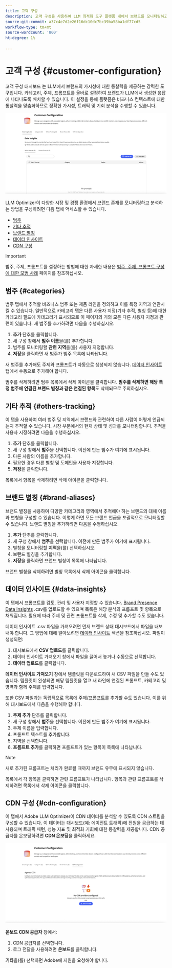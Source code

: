 ```yaml
---
title: 고객 구성
description: 고객 구성을 사용하여 LLM 최적화 도구 플랫폼 내에서 브랜드를 모니터링하고 분석하는 방법을 정의합니다.
source-git-commit: a37c4e7d2e26f16dc10dc7bc39ba58ba1df77cd5
workflow-type: tm+mt
source-wordcount: '800'
ht-degree: 1%

---
```



# 고객 구성 {#customer-configuration}

고객 구성 대시보드 는 LLM에서 브랜드의 가시성에 대한 통찰력을 제공하는 강력한 도구입니다. 카테고리, 주제, 프롬프트를 올바로 설정하여 브랜드가 LLM에서 생성한 응답에 나타나도록 배치할 수 있습니다. 이 설정을 통해 플랫폼은 비즈니스 컨텍스트에 대한 통찰력을 맞춤화하므로 정확한 가시성, 트래픽 및 기회 분석을 수행할 수 있습니다.

![고객 구성 대시보드](/help/dashboards/assets/customer-config.png)

LLM Optimizer이 다양한 시장 및 경쟁 환경에서 브랜드 존재를 모니터링하고 분석하는 방법을 구성하려면 다음 탭에 액세스할 수 있습니다.

* [범주](#categories)
* [기타 추적](#others-tracking)
* [브랜드 별칭](#brand-aliases)
* [데이터 인사이트](#data-insights)
* [CDN 구성](#agentic-cdn)

>[!IMPORTANT]
>
> 범주, 주제, 프롬프트를 설정하는 방법에 대한 자세한 내용은 [범주, 주제, 프롬프트 구성에 대한 모범 사례](/help/overview/best-practices-topics-prompts.md) 페이지를 참조하십시오.

## 범주 {#categories}

범주 탭에서 추적할 비즈니스 범주 또는 제품 라인을 정의하고 이를 특정 지역과 연관시킬 수 있습니다. 일반적으로 카테고리 탭은 다른 사용자 지정(기타 추적, 별칭 등)에 대한 카테고리 필드에 카테고리가 표시되므로 이 페이지의 거의 모든 다른 사용자 지정과 관련이 있습니다. 새 범주를 추가하려면 다음을 수행하십시오.

1. **추가** 단추를 클릭합니다.
2. 새 구성 창에서 **범주 이름**&#x200B;을(를) 추가합니다.
3. 범주를 모니터링할 **관련 지역**&#x200B;을(를) 사용자 지정합니다.
4. **저장**&#x200B;을 클릭하면 새 범주가 범주 목록에 나타납니다.

새 범주를 추가해도 주제와 프롬프트가 자동으로 생성되지 않습니다. [데이터 인사이트](#data-insights) 탭에서 수동으로 추가해야 합니다.

범주를 삭제하려면 범주 목록에서 삭제 아이콘을 클릭합니다. **범주를 삭제하면 해당 특정 범주에 연결된 브랜드 별칭과 같은 연결된 항목**&#x200B;도 삭제되므로 주의하십시오.

## 기타 추적 {#others-tracking}

이 탭을 사용하여 여러 범주 및 지역에서 브랜드와 관련하여 다른 사람이 어떻게 언급되는지 추적할 수 있습니다. 시장 부문에서의 현재 상태 및 성과를 모니터링합니다. 추적을 사용자 지정하려면 다음을 수행하십시오.

1. **추가** 단추를 클릭합니다.
2. 새 구성 창에서 **범주**&#x200B;을 선택합니다. 이전에 만든 범주가 여기에 표시됩니다.
3. 다른 사람의 이름을 추가합니다.
4. 필요한 경우 다른 별칭 및 도메인을 사용자 지정합니다.
5. **저장**&#x200B;을 클릭합니다.

목록에서 항목을 삭제하려면 삭제 아이콘을 클릭합니다.

## 브랜드 별칭 {#brand-aliases}

브랜드 별칭을 사용하여 다양한 카테고리와 영역에서 추적해야 하는 브랜드의 대체 이름과 변형을 구성할 수 있습니다. 이렇게 하면 모든 브랜드 언급을 포괄적으로 모니터링할 수 있습니다. 브랜드 별칭을 추가하려면 다음을 수행하십시오.

1. **추가** 단추를 클릭합니다.
2. 새 구성 창에서 **범주**&#x200B;을 선택합니다. 이전에 만든 범주가 여기에 표시됩니다.
3. 별칭을 모니터링할 **지역**&#x200B;을(를) 선택하십시오.
4. 브랜드 별칭을 추가합니다.
5. **저장**&#x200B;을 클릭하면 브랜드 별칭이 목록에 나타납니다.

브랜드 별칭을 삭제하려면 별칭 목록에서 삭제 아이콘을 클릭합니다.

## 데이터 인사이트 {#data-insights}

이 탭에서 프롬프트를 검토, 관리 및 사용자 지정할 수 있습니다. [Brand Presence Data Insights](/help/dashboards/brand-presence.md#data-insights) .csv를 업로드할 수 있으며 목록은 해당 분석의 프롬프트 및 항목으로 채워집니다. 필요에 따라 주제 및 관련 프롬프트를 삭제, 수정 및 추가할 수도 있습니다.

데이터 인사이트 .csv 파일을 가져오려면 먼저 브랜드 상태 대시보드에서 파일을 내보내야 합니다. 그 방법에 대해 알아보려면 [데이터 인사이트](/help/dashboards/brand-presence.md#data-insights) 섹션을 참조하십시오. 파일이 생성되면:

1. 대시보드에서 **CSV 업로드**&#x200B;를 클릭합니다.
2. 데이터 인사이트 가져오기 창에서 파일을 끌어서 놓거나 수동으로 선택합니다.
3. **데이터 업로드**&#x200B;를 클릭합니다.

**데이터 인사이트 가져오기** 창에서 템플릿을 다운로드하여 새 CSV 파일을 만들 수도 있습니다. 템플릿이 완성되면 해당 템플릿을 열고 새 라인에 연결된 프롬프트, 카테고리 및 영역과 함께 주제를 입력합니다.

또한 CSV 파일과는 독립적으로 목록에 주제/프롬프트를 추가할 수도 있습니다. 이를 위해 대시보드에서 다음을 수행해야 합니다.

1. **주제 추가** 단추를 클릭합니다.
2. 새 구성 창에서 **범주**&#x200B;을 선택합니다. 이전에 만든 범주가 여기에 표시됩니다.
3. 주제 이름을 입력합니다.
4. 프롬프트 텍스트를 추가합니다.
5. 지역을 선택합니다.
6. **프롬프트 추가**&#x200B;를 클릭하면 프롬프트가 있는 항목이 목록에 나타납니다.

>[!NOTE]
>새로 추가된 프롬프트는 처리가 완료될 때까지 브랜드 유무에 표시되지 않습니다.

목록에서 각 항목을 클릭하면 관련 프롬프트가 나타납니다. 항목과 관련 프롬프트를 삭제하려면 목록에서 삭제 아이콘을 클릭합니다.

## CDN 구성 {#cdn-configuration}

이 탭에서 Adobe LLM Optimizer이 CDN 데이터를 분석할 수 있도록 CDN 스트림을 구성할 수 있습니다. 이 데이터는 대시보드(예: 에이전트 트래픽)에 전원을 공급하는 데 사용되며 트래픽 패턴, 성능 지표 및 최적화 기회에 대한 통찰력을 제공합니다. CDN 공급자를 온보딩하려면 **CDN 온보딩**&#x200B;을 클릭하세요.

![고객 구성 CDN](/help/overview/assets/cc-cdn.png)

**온보드 CDN 공급자** 창에서:

1. CDN 공급자를 선택합니다.
2. 로그 전달을 사용하려면 **온보드**&#x200B;를 클릭합니다.

**기타**&#x200B;을(를) 선택하면 Adobe에 지원을 요청해야 합니다.

